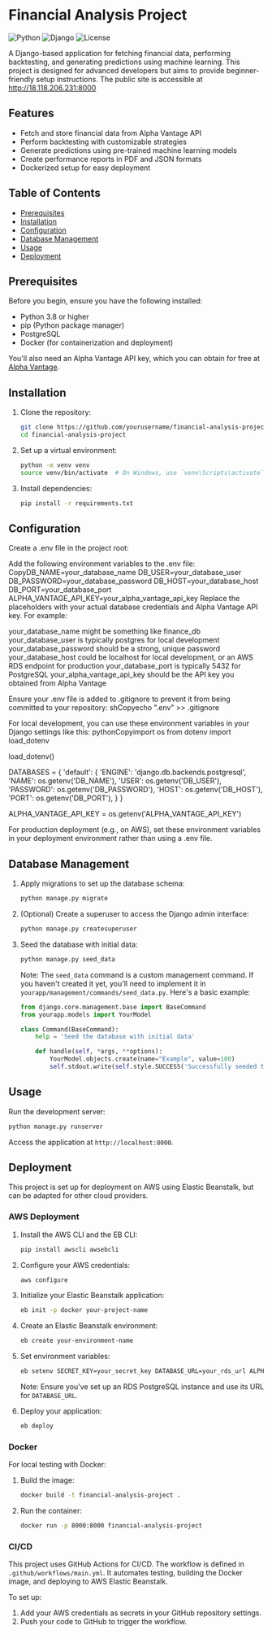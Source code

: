 # Financial Analysis Project

![Python](https://img.shields.io/badge/python-3.8+-blue.svg)
![Django](https://img.shields.io/badge/django-3.2+-green.svg)
![License](https://img.shields.io/badge/license-MIT-blue.svg)

A Django-based application for fetching financial data, performing backtesting, and generating predictions using machine learning. This project is designed for advanced developers but aims to provide beginner-friendly setup instructions. The public site is accessible at http://18.118.206.231:8000

## Features

- Fetch and store financial data from Alpha Vantage API
- Perform backtesting with customizable strategies
- Generate predictions using pre-trained machine learning models
- Create performance reports in PDF and JSON formats
- Dockerized setup for easy deployment

## Table of Contents

- [Prerequisites](#prerequisites)
- [Installation](#installation)
- [Configuration](#configuration)
- [Database Management](#database-management)
- [Usage](#usage)
- [Deployment](#deployment)


## Prerequisites

Before you begin, ensure you have the following installed:
- Python 3.8 or higher
- pip (Python package manager)
- PostgreSQL
- Docker (for containerization and deployment)

You'll also need an Alpha Vantage API key, which you can obtain for free at [Alpha Vantage](https://www.alphavantage.co/support/#api-key).

## Installation

1. Clone the repository:
   ```sh
   git clone https://github.com/yourusername/financial-analysis-project.git
   cd financial-analysis-project
   ```

2. Set up a virtual environment:
   ```sh
   python -m venv venv
   source venv/bin/activate  # On Windows, use `venv\Scripts\activate`
   ```

3. Install dependencies:
   ```sh
   pip install -r requirements.txt
   ```

## Configuration

Create a .env file in the project root:

Add the following environment variables to the .env file:
CopyDB_NAME=your_database_name
DB_USER=your_database_user
DB_PASSWORD=your_database_password
DB_HOST=your_database_host
DB_PORT=your_database_port
ALPHA_VANTAGE_API_KEY=your_alpha_vantage_api_key
Replace the placeholders with your actual database credentials and Alpha Vantage API key. For example:

your_database_name might be something like finance_db
your_database_user is typically postgres for local development
your_database_password should be a strong, unique password
your_database_host could be localhost for local development, or an AWS RDS endpoint for production
your_database_port is typically 5432 for PostgreSQL
your_alpha_vantage_api_key should be the API key you obtained from Alpha Vantage


Ensure your .env file is added to .gitignore to prevent it from being committed to your repository:
shCopyecho ".env" >> .gitignore

For local development, you can use these environment variables in your Django settings like this:
pythonCopyimport os
from dotenv import load_dotenv

load_dotenv()

DATABASES = {
    'default': {
        'ENGINE': 'django.db.backends.postgresql',
        'NAME': os.getenv('DB_NAME'),
        'USER': os.getenv('DB_USER'),
        'PASSWORD': os.getenv('DB_PASSWORD'),
        'HOST': os.getenv('DB_HOST'),
        'PORT': os.getenv('DB_PORT'),
    }
}

ALPHA_VANTAGE_API_KEY = os.getenv('ALPHA_VANTAGE_API_KEY')

For production deployment (e.g., on AWS), set these environment variables in your deployment environment rather than using a .env file.

## Database Management

1. Apply migrations to set up the database schema:
   ```sh
   python manage.py migrate
   ```

2. (Optional) Create a superuser to access the Django admin interface:
   ```sh
   python manage.py createsuperuser
   ```

3. Seed the database with initial data:
   ```sh
   python manage.py seed_data
   ```
   Note: The `seed_data` command is a custom management command. If you haven't created it yet, you'll need to implement it in `yourapp/management/commands/seed_data.py`. Here's a basic example:

   ```python
   from django.core.management.base import BaseCommand
   from yourapp.models import YourModel

   class Command(BaseCommand):
       help = 'Seed the database with initial data'

       def handle(self, *args, **options):
           YourModel.objects.create(name="Example", value=100)
           self.stdout.write(self.style.SUCCESS('Successfully seeded the database'))
   ```

## Usage

Run the development server:
```sh
python manage.py runserver
```

Access the application at `http://localhost:8000`.

## Deployment

This project is set up for deployment on AWS using Elastic Beanstalk, but can be adapted for other cloud providers.

### AWS Deployment

1. Install the AWS CLI and the EB CLI:
   ```sh
   pip install awscli awsebcli
   ```

2. Configure your AWS credentials:
   ```sh
   aws configure
   ```

3. Initialize your Elastic Beanstalk application:
   ```sh
   eb init -p docker your-project-name
   ```

4. Create an Elastic Beanstalk environment:
   ```sh
   eb create your-environment-name
   ```

5. Set environment variables:
   ```sh
   eb setenv SECRET_KEY=your_secret_key DATABASE_URL=your_rds_url ALPHA_VANTAGE_API_KEY=your_api_key
   ```
   Note: Ensure you've set up an RDS PostgreSQL instance and use its URL for `DATABASE_URL`.

6. Deploy your application:
   ```sh
   eb deploy
   ```

### Docker

For local testing with Docker:

1. Build the image:
   ```sh
   docker build -t financial-analysis-project .
   ```

2. Run the container:
   ```sh
   docker run -p 8000:8000 financial-analysis-project
   ```

### CI/CD

This project uses GitHub Actions for CI/CD. The workflow is defined in `.github/workflows/main.yml`. It automates testing, building the Docker image, and deploying to AWS Elastic Beanstalk.

To set up:
1. Add your AWS credentials as secrets in your GitHub repository settings.
2. Push your code to GitHub to trigger the workflow.
